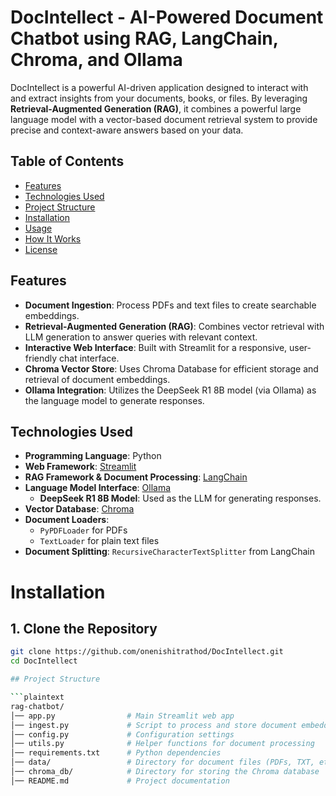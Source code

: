 # DocIntellect - AI-Powered Document Chatbot using RAG, LangChain, Chroma, and Ollama
DocIntellect is a powerful AI-driven application designed to interact with and extract insights from your documents, books, or files. By leveraging **Retrieval-Augmented Generation (RAG)**, it combines a powerful large language model with a vector-based document retrieval system to provide precise and context-aware answers based on your data.

## Table of Contents

- [Features](#features)
- [Technologies Used](#technologies-used)
- [Project Structure](#project-structure)
- [Installation](#installation)
- [Usage](#usage)
- [How It Works](#how-it-works)
- [License](#license)

## Features

- **Document Ingestion**: Process PDFs and text files to create searchable embeddings.
- **Retrieval-Augmented Generation (RAG)**: Combines vector retrieval with LLM generation to answer queries with relevant context.
- **Interactive Web Interface**: Built with Streamlit for a responsive, user-friendly chat interface.
- **Chroma Vector Store**: Uses Chroma Database for efficient storage and retrieval of document embeddings.
- **Ollama Integration**: Utilizes the DeepSeek R1 8B model (via Ollama) as the language model to generate responses.

## Technologies Used

- **Programming Language**: Python
- **Web Framework**: [Streamlit](https://streamlit.io/)
- **RAG Framework & Document Processing**: [LangChain](https://github.com/langchain-ai/langchain)
- **Language Model Interface**: [Ollama](https://ollama.com/)
  - **DeepSeek R1 8B Model**: Used as the LLM for generating responses.
- **Vector Database**: [Chroma](https://www.trychroma.com/)
- **Document Loaders**: 
  - `PyPDFLoader` for PDFs
  - `TextLoader` for plain text files
- **Document Splitting**: `RecursiveCharacterTextSplitter` from LangChain

# Installation

## 1. Clone the Repository
  ```bash
  git clone https://github.com/onenishitrathod/DocIntellect.git
  cd DocIntellect

## Project Structure

```plaintext
rag-chatbot/
│── app.py                # Main Streamlit web app
│── ingest.py             # Script to process and store document embeddings in Chroma DB
│── config.py             # Configuration settings
│── utils.py              # Helper functions for document processing
│── requirements.txt      # Python dependencies
│── data/                 # Directory for document files (PDFs, TXT, etc.)
│── chroma_db/            # Directory for storing the Chroma database
│── README.md             # Project documentation
